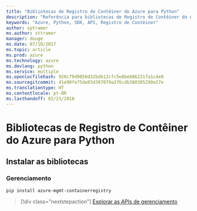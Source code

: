 ```yaml
---
title: "Bibliotecas de Registro de Contêiner do Azure para Python"
description: "Referência para bibliotecas de Registro de Contêiner do Azure para Python"
keywords: "Azure, Python, SDK, API, Registro de Contêiner"
author: sptramer
ms.author: sttramer
manager: douge
ms.date: 07/10/2017
ms.topic: article
ms.prod: azure
ms.technology: azure
ms.devlang: python
ms.service: multiple
ms.openlocfilehash: 920c79d9850d32bd612cfc5e8be686231fa1c4e8
ms.sourcegitcommit: 41e90fe75de03d397079a276cdb388305290e27e
ms.translationtype: HT
ms.contentlocale: pt-BR
ms.lasthandoff: 02/23/2018
---
```

# <a name="azure-container-registry-libraries-for-python"></a>Bibliotecas de Registro de Contêiner do Azure para Python

## <a name="install-the-libraries"></a>Instalar as bibliotecas


### <a name="management"></a>Gerenciamento

```bash
pip install azure-mgmt-containerregistry
```
> [!div class="nextstepaction"]
> [Explorar as APIs de gerenciamento](/python/api/overview/azure/containerregistry/management)